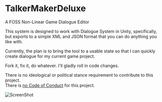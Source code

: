 # TalkerMakerDeluxe
A FOSS Non-Linear Game Dialogue Editor

This system is designed to work with Dialogue System in Unity, specifically, but exports to a simple XML and JSON format that you can do anything you like with.

Currently, the plan is to bring the tool to a usable state so that I can quickly create dialogue for my current game project.

Fork it, fix it, do whatever. I'll gladly roll in code changes.

There is no ideological or political stance requirement to contribute to this project.  
There is [no Code of Conduct](https://github.com/domgetter/NCoC) for this project.

![ScreenShot](https://i.imgur.com/HcjLsqm.png)
